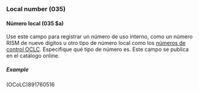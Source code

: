 ### Local number (035)

#### Número local (035 $a)
Use este campo para registrar un número de uso interno, como un número RISM de nueve dígitos u otro tipo de número local como los [números de control OCLC](https://help.oclc.org/Metadata_Services/WorldShare_Collection_Manager/Choose_your_Collection_Manager_workflow/Data_sync_collections/Prepare_your_data/30035_field_and_OCLC_control_numbers). Especifique qué tipo de número es. Este campo se publica en el catálogo online.

##### Example
(OCoLC)891760516
